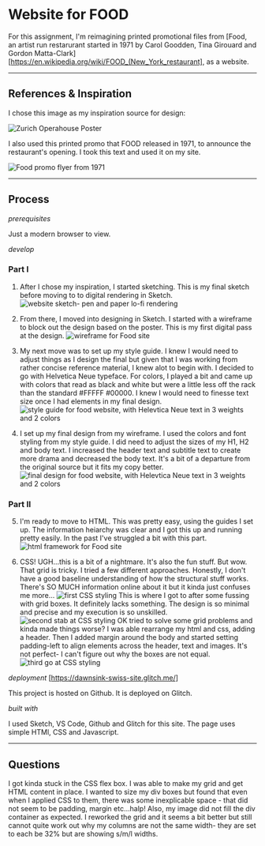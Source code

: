 # Website for FOOD

For this assignment, I'm reimagining printed promotional files from [Food, an artist run restarurant started in 1971 by Carol Goodden, Tina Girouard and Gordon Matta-Clark][https://en.wikipedia.org/wiki/FOOD_(New_York_restaurant], as a website.

-----------------------------------

## References & Inspiration

I chose this image as my inspiration source for design: 

![Zurich Operahouse Poster](Ref-poster.jpg)

I also used this printed promo that FOOD released in 1971, to announce the restaurant's opening. I took this text and used it on my site.

![Food promo flyer from 1971](FOOD.jpg)

-----------------------------------
## Process

*prerequisites*

Just a modern browser to view. 

*develop*

### Part I

1. After I chose my inspiration, I started sketching. This is my final sketch before moving to to digital rendering in Sketch. 
![website sketch- pen and paper lo-fi rendering](sketch.JPG)

2. From there, I moved into designing in Sketch. I started with a wireframe to block out the design based on the poster. This is my first digital pass at the design. 
![wireframe for Food site](wireframe.jpg)

3. My next move was to set up my style guide. I knew I would need to adjust things as I design the final but given that I was working from rather concise reference material, I knew alot to begin with. I decided to go with Helvetica Neue typeface. For colors, I played a bit and came up with colors that read as black and white but were a little less off the rack than the standard #FFFFF #00000. I knew I would need to finesse text size once I had elements in my final design. 
![style guide for food website, with Helevtica Neue text in 3 weights and 2 colors](styleguide.png) 

4. I set up my final design from my wireframe. I used the colors and font styling from my style guide. I did need to adjust the sizes of my H1, H2 and body text. I increased the header text and subtitle text to create more drama and decreased the body text. It's a bit of a departure from the original source but it fits my copy better. 
![final design for food website, with Helevtica Neue text in 3 weights and 2 colors](design.jpg) 

### Part II

5. I'm ready to move to HTML. This was pretty easy, using the guides I set up. The information heiarchy was clear and I got this up and running pretty easily. In the past I've struggled a bit with this part. 
![html framework for Food site](part2_step1_html_framework.png) 

6. CSS! UGH...this is a bit of a nightmare. It's also the fun stuff. But wow. That grid is tricky. I tried a few different approaches. Honestly, I don't have a good baseline understanding of how the structural stuff works. There's SO MUCH information online about it but it kinda just confuses me more...
![first CSS styling](CSS1.png) 
This is where I got to after some fussing with grid boxes. It definitely lacks something. The design is so minimal and precise and my execution is so unskilled. 
![second stab at CSS styling](CSS2.png) 
OK tried to solve some grid problems and kinda made things worse? I was able rearrange my html and css, adding a header. Then I added margin around the body and started setting padding-left to align elements across the header, text and images. It's not perfect- I can't figure out why the boxes are not equal. 
![third go at CSS styling](CSS3.png) 

*deployment*
[https://dawnsink-swiss-site.glitch.me/]

This project is hosted on Github. It is deployed on Glitch. 

*built with*

I used Sketch, VS Code, Github and Glitch for this site. The page uses simple HTMl, CSS and Javascript. 

-----------------------------------
## Questions

I got kinda stuck in the CSS flex box. I was able to make my grid and get HTML content in place. I wanted to size my div boxes but found that even when I applied CSS to them, there was some inexplicable space - that did not seem to be padding, margin etc...halp! Also, my image did not fill the div container as expected. I reworked the grid and it seems a bit better but still cannot quite work out why my columns are not the same width- they are set to each be 32% but are showing s/m/l widths. 